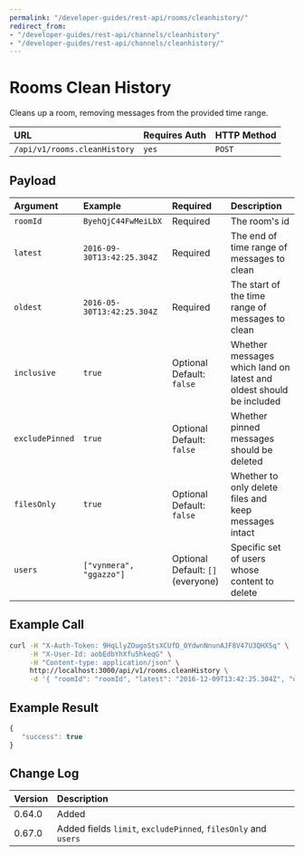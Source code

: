 ```yaml
---
permalink: "/developer-guides/rest-api/rooms/cleanhistory/"
redirect_from:
- "/developer-guides/rest-api/channels/cleanhistory"
- "/developer-guides/rest-api/channels/cleanhistory/"
---
```


# Rooms Clean History

Cleans up a room, removing messages from the provided time range.

| URL | Requires Auth | HTTP Method |
| :--- | :--- | :--- |
| `/api/v1/rooms.cleanHistory` | `yes` | `POST` |

## Payload

| Argument | Example | Required | Description |
| :--- | :--- | :--- | :--- |
| `roomId` | `ByehQjC44FwMeiLbX` | Required | The room's id |
| `latest` | `2016-09-30T13:42:25.304Z` | Required | The end of time range of messages to clean |
| `oldest` | `2016-05-30T13:42:25.304Z` | Required | The start of the time range of messages to clean |
| `inclusive` | `true` | Optional   Default: `false` | Whether messages which land on latest and oldest should be included |
| `excludePinned` | `true` | Optional   Default: `false` | Whether pinned messages should be deleted |
| `filesOnly` | `true` | Optional   Default: `false` | Whether to only delete files and keep messages intact |
| `users` | `["vynmera", "ggazzo"]` | Optional   Default: `[]` \(everyone\) | Specific set of users whose content to delete |

## Example Call

```bash
curl -H "X-Auth-Token: 9HqLlyZOugoStsXCUfD_0YdwnNnunAJF8V47U3QHXSq" \
     -H "X-User-Id: aobEdbYhXfu5hkeqG" \
     -H "Content-type: application/json" \
     http://localhost:3000/api/v1/rooms.cleanHistory \
     -d '{ "roomId": "roomId", "latest": "2016-12-09T13:42:25.304Z", "oldest": "2016-08-30T13:42:25.304Z" }'
```

## Example Result

```javascript
{
   "success": true
}
```

## Change Log

| Version | Description |
| :--- | :--- |
| 0.64.0 | Added |
| 0.67.0 | Added fields `limit`, `excludePinned`, `filesOnly` and `users` |

